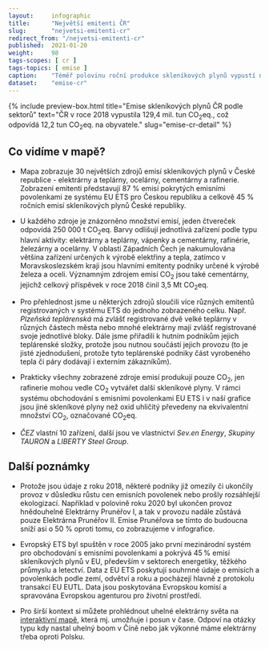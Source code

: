 ```yaml
---
layout:     infographic
title:      "Největší emitenti ČR"
slug:       "nejvetsi-emitenti-cr"
redirect_from: "/nejvetsi-emitenti-cr"
published:  2021-01-20
weight:     98
tags-scopes: [ cr ]
tags-topics: [ emise ]
caption:    "Téměř polovinu roční produkce skleníkových plynů vypustí několik desítek producentů - elektráren, železáren, cementáren a rafinerií. Většina z nich se nachází v Ústeckém nebo Moravskoslezském kraji. Data jsou k roku 2018."
dataset:    "emise-cr"
---
```

{% include preview-box.html
    title="Emise skleníkových plynů ČR podle sektorů"
    text="ČR v roce 2018 vypustila 129,4 mil. tun CO<sub>2</sub>eq., což odpovídá 12,2 tun CO<sub>2</sub>eq. na obyvatele."
    slug="emise-cr-detail"
%}
## Co vidíme v mapě?


* Mapa zobrazuje 30 největších zdrojů emisí skleníkových plynů v České republice - elektrárny a teplárny, ocelárny, cementárny a rafinerie. Zobrazení emitenti představují 87 % emisí pokrytých emisními povolenkami ze systému EU ETS pro Českou republiku a celkově 45 % ročních emisí skleníkových plynů České republiky.

* U každého zdroje je znázorněno množství emisí, jeden čtvereček odpovídá 250 000 <glossary id="co2eq">t CO<sub>2</sub>eq</glossary>. Barvy odlišují jednotlivá zařízení podle typu hlavní aktivity: elektrárny a teplárny, vápenky a cementárny, rafinérie, železárny a ocelárny.
V oblasti Západních Čech je nakumulována většina zařízení určených k výrobě elektřiny a tepla, zatímco v Moravskoslezském kraji jsou hlavními emitenty podniky určené k výrobě železa a oceli. Významným zdrojem emisí CO<sub>2</sub> jsou také cementárny, jejichž celkový příspěvek v roce 2018 činil 3,5 Mt CO<sub>2</sub>eq.

* Pro přehlednost jsme u některých zdrojů sloučili více různých emitentů registrovaných v systému ETS do jednoho zobrazeného celku. Např. _Plzeňská teplárenská_ má zvlášť registrované dvě velké teplárny v různých částech města nebo mnohé elektrárny mají zvlášť registrované svoje jednotlivé bloky. Dále jsme přiřadili k hutním podnikům jejich teplárenské složky, protože jsou nutnou součástí jejich provozu (to je jisté zjednodušení, protože tyto teplárenské podniky část vyrobeného tepla či páry dodávají i externím zákazníkům).

* Prakticky všechny zobrazené zdroje emisí produkují pouze CO<sub>2</sub>, jen rafinerie mohou vedle CO<sub>2</sub> vytvářet další skleníkové plyny. V rámci systému obchodování s emisními povolenkami EU ETS i v naší grafice jsou jiné skleníkové plyny než oxid uhličitý převedeny na ekvivalentní množství CO<sub>2</sub>, označované <glossary id="co2eq">CO<sub>2</sub>eq</glossary>.

* _ČEZ_ vlastní 10 zařízení, další jsou ve vlastnictví _Sev.en Energy_, _Skupiny TAURON_ a _LIBERTY Steel Group_.

## Další poznámky

* Protože jsou údaje z roku 2018, některé podniky již omezily či ukončily provoz v důsledku růstu cen emisních povolenek nebo prošly rozsáhlejší ekologizací.  Například v polovině roku 2020 byl ukončen provoz hnědouhelné Elektrárny Prunéřov I, a tak v provozu nadále zůstává pouze Elektrárna Prunéřov II. Emise Prunéřova se tímto do budoucna sníží asi o 50 % oproti tomu, co zobrazujeme v infografice.

* Evropský ETS byl spuštěn v roce 2005 jako první mezinárodní systém pro obchodování s emisními povolenkami a pokrývá 45 % emisí skleníkových plynů v EU, především v sektorech energetiky, těžkého průmyslu a letectví. Data z EU ETS poskytují souhrnné údaje o emisích a povolenkách podle zemí, odvětví a roku a pocházejí hlavně z protokolu transakcí EU EUTL. Data jsou poskytována Evropskou komisí a spravována Evropskou agenturou pro životní prostředí.

* Pro širší kontext si můžete prohlédnout uhelné elektrárny světa na [interaktivní mapě](https://www.carbonbrief.org/mapped-worlds-coal-power-plants), která mj. umožňuje i posun v čase. Odpoví na otázky typu kdy nastal uhelný boom v Číně nebo jak výkonné máme elektrárny třeba oproti Polsku.
